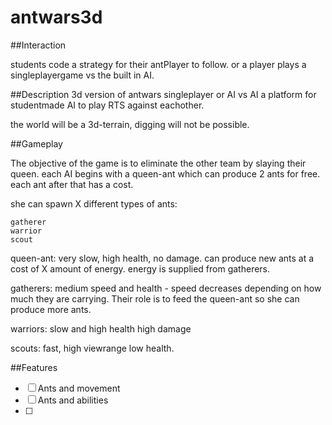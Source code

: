 # antwars3d

##Interaction

students code a strategy for their antPlayer to follow.
or a player plays a singleplayergame vs the built in AI.

##Description
3d version of antwars singleplayer or AI vs AI
a platform for studentmade AI to play RTS against eachother.


the world will be a 3d-terrain, digging will not be possible.


##Gameplay

The objective of the game is to eliminate the other team by slaying their queen.
each AI begins with a queen-ant which can produce 2 ants for free.
each ant after that has a cost.

she can spawn X different types of ants:

	gatherer
	warrior
	scout

queen-ant: very slow, high health, no damage.
		can produce new ants at a cost of X amount of energy.
		energy is supplied from gatherers.

gatherers: 
	medium speed and health - speed decreases depending on how much they are carrying.
	Their role is to feed the queen-ant so she can produce more ants.

warriors: slow and high health high damage

scouts: fast, high viewrange low health.

##Features
- [ ] Ants and movement
- [ ] Ants and abilities
- [ ] 
